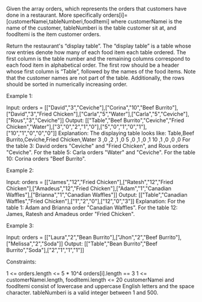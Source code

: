 Given the array orders, which represents the orders that customers have done
in a restaurant. More specifically
orders[i]=[customerNamei,tableNumberi,foodItemi] where customerNamei is the
name of the customer, tableNumberi is the table customer sit at, and
foodItemi is the item customer orders.

Return the restaurant's “display table”. The “display table” is a table whose
row entries denote how many of each food item each table ordered. The first
column is the table number and the remaining columns correspond to each food
item in alphabetical order. The first row should be a header whose first
column is “Table”, followed by the names of the food items. Note that the
customer names are not part of the table. Additionally, the rows should be
sorted in numerically increasing order.


Example 1:


Input: orders = [["David","3","Ceviche"],["Corina","10","Beef
Burrito"],["David","3","Fried
Chicken"],["Carla","5","Water"],["Carla","5","Ceviche"],["Rous","3","Ceviche"]]
Output: [["Table","Beef Burrito","Ceviche","Fried
Chicken","Water"],["3","0","2","1","0"],["5","0","1","0","1"],["10","1","0","0","0"]] 
Explanation:
The displaying table looks like:
Table,Beef Burrito,Ceviche,Fried Chicken,Water
3    ,0           ,2      ,1            ,0
5    ,0           ,1      ,0            ,1
10   ,1           ,0      ,0            ,0
For the table 3: David orders "Ceviche" and "Fried Chicken", and Rous orders
"Ceviche".
For the table 5: Carla orders "Water" and "Ceviche".
For the table 10: Corina orders "Beef Burrito". 


Example 2:


Input: orders = [["James","12","Fried Chicken"],["Ratesh","12","Fried
Chicken"],["Amadeus","12","Fried Chicken"],["Adam","1","Canadian
Waffles"],["Brianna","1","Canadian Waffles"]]
Output: [["Table","Canadian Waffles","Fried
Chicken"],["1","2","0"],["12","0","3"]] 
Explanation: 
For the table 1: Adam and Brianna order "Canadian Waffles".
For the table 12: James, Ratesh and Amadeus order "Fried Chicken".


Example 3:


Input: orders = [["Laura","2","Bean Burrito"],["Jhon","2","Beef
Burrito"],["Melissa","2","Soda"]]
Output: [["Table","Bean Burrito","Beef
Burrito","Soda"],["2","1","1","1"]]



Constraints:


1 <= orders.length <= 5 * 10^4
orders[i].length == 3
1 <= customerNamei.length, foodItemi.length <= 20
customerNamei and foodItemi consist of lowercase and uppercase English
letters and the space character.
tableNumberi is a valid integer between 1 and 500.



